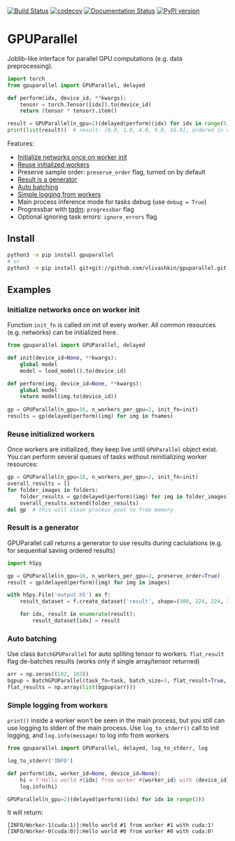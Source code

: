 [![Build Status](https://travis-ci.com/vlivashkin/GPUParallel.svg?branch=main)](https://travis-ci.com/vlivashkin/gpuparallel)
[![codecov](https://codecov.io/gh/vlivashkin/GPUParallel/branch/main/graph/badge.svg?token=eo2uyiDmj1)](https://codecov.io/gh/vlivashkin/GPUParallel)
[![Documentation Status](https://readthedocs.org/projects/gpuparallel/badge/?version=latest)](https://gpuparallel.readthedocs.io/en/latest/?badge=latest)
[![PyPI version](https://badge.fury.io/py/gpuparallel.svg)](https://badge.fury.io/py/gpuparallel)
# GPUParallel
Joblib-like interface for parallel GPU computations (e.g. data preprocessing).

```python
import torch
from gpuparallel import GPUParallel, delayed

def perform(idx, device_id, **kwargs):
    tensor = torch.Tensor([idx]).to(device_id)
    return (tensor * tensor).item()

result = GPUParallel(n_gpu=2)(delayed(perform)(idx) for idx in range(5))
print(list(result))  # result: [0.0, 1.0, 4.0, 9.0, 16.0], ordered in accordance with input parameters
```

Features:
* [Initialize networks once on worker init](#initialize-networks-once-on-worker-init)
* [Reuse initialized workers](#reuse-initialized-workers)
* Preserve sample order: `preserve_order` flag, turned on by default
* [Result is a generator](#result-is-a-generator)
* [Auto batching](#auto-batching)
* [Simple logging from workers](#simple-logging-from-workers)
* Main process inference mode for tasks debug (use `debug = True`)
* Progressbar with [tqdm](https://github.com/tqdm/tqdm): `progressbar` flag
* Optional ignoring task errors: `ignore_errors` flag

## Install
```bash
python3 -m pip install gpuparallel
# or
python3 -m pip install git+git://github.com/vlivashkin/gpuparallel.git
```

## Examples
### Initialize networks once on worker init
Function `init_fn` is called on init of every worker. All common resources (e.g. networks) can be initialized here.

```python
from gpuparallel import GPUParallel, delayed

def init(device_id=None, **kwargs):
    global model
    model = load_model().to(device_id)

def perform(img, device_id=None, **kwargs):
    global model
    return model(img.to(device_id))
    
gp = GPUParallel(n_gpu=16, n_workers_per_gpu=2, init_fn=init)
results = gp(delayed(perform)(img) for img in fnames)
```

### Reuse initialized workers
Once workers are initialized, they keep live until `GPUParallel` object exist.
You can perform several queues of tasks without reinitializing worker resources:

```python
gp = GPUParallel(n_gpu=16, n_workers_per_gpu=2, init_fn=init)
overall_results = []
for folder_images in folders:
    folder_results = gp(delayed(perform)(img) for img in folder_images)
    overall_results.extend(folder_results)
del gp  # this will close process pool to free memory
```

### Result is a generator
GPUParallel call returns a generator to use results during caclulations (e.g. for sequential saving ordered results)

```python
import h5py

gp = GPUParallel(n_gpu=16, n_workers_per_gpu=2, preserve_order=True)
result = gp(delayed(perform)(img) for img in images)

with h5py.File('output.h5') as f:
    result_dataset = f.create_dataset('result', shape=(300, 224, 224, 3))

    for idx, result in enumerate(result):
        result_dataset[idx] = result
```

### Auto batching
Use class `BatchGPUParallel` for auto spliting tensor to workers.
`flat_result` flag de-batches results (works only if single array/tensor returned)

```python
arr = np.zeros((102, 103))
bgpup = BatchGPUParallel(task_fn=task, batch_size=3, flat_result=True, n_gpu=2)
flat_results = np.array(list(bgpup(arr)))
```

### Simple logging from workers
`print()` inside a worker won't be seen in the main process, but you still can use logging to stderr of the main process.
Use `log_to_stderr()` call to init logging, and `log.info(message)` to log info from workers
```python
from gpuparallel import GPUParallel, delayed, log_to_stderr, log

log_to_stderr('INFO')

def perform(idx, worker_id=None, device_id=None):
    hi = f'Hello world #{idx} from worker #{worker_id} with {device_id}!'
    log.info(hi)

GPUParallel(n_gpu=2)(delayed(perform)(idx) for idx in range(2))
```
It will return:
```
[INFO/Worker-1(cuda:1)]:Hello world #1 from worker #1 with cuda:1!
[INFO/Worker-0(cuda:0)]:Hello world #0 from worker #0 with cuda:0!
```
